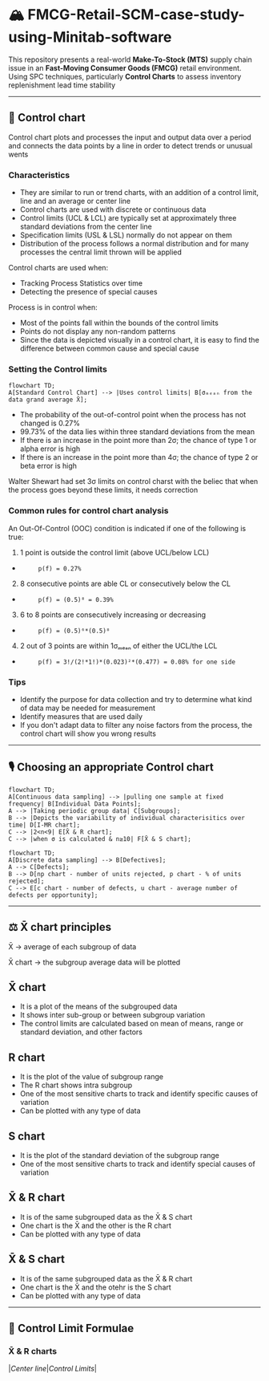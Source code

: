 # 🏔 FMCG-Retail-SCM-case-study-using-Minitab-software
This repository presents a real-world **Make-To-Stock (MTS)** supply chain issue in an **Fast-Moving Consumer Goods (FMCG)** retail environment. Using SPC techniques, particularly **Control Charts** to assess inventory replenishment lead time stability

---

## 🚨 Control chart
Control chart plots and processes the input and output data over a period and connects the data points by a line in order to detect trends or unusual wents
### Characteristics
- They are similar to run or trend charts, with an addition of a control limit, line and an average or center line
- Control charts are used with discrete or continuous data
- Control limits (UCL & LCL) are typically set at approximately three standard deviations from the center line
- Specification limits (USL & LSL) normally do not appear on them
- Distribution of the process follows a normal distribution and for many processes the central limit thrown will be applied

Control charts are used when:
- Tracking Process Statistics over time
- Detecting the presence of special causes

Process is in control when:
- Most of the points fall within the bounds of the control limits
- Points do not display any non-random patterns
- Since the data is depicted visually in a control chart, it is easy to find the difference between common cause and special cause

### Setting the Control limits
```mermaid
flowchart TD;
A[Standard Control Chart] --> |Uses control limits| B[σₘₑₐₙ from the data grand average X̄];
```

- The probability of the out-of-control point when the process has not changed is 0.27%
- 99.73% of the data lies within three standard deviations from the mean
- If there is an increase in the point more than 2σ; the chance of type 1 or alpha error is high
- If there is an increase in the point more than 4σ; the chance of type 2 or beta error is high

Walter Shewart had set 3σ limits on control charst with the beliec that when the process goes beyond these limits, it needs correction

### Common rules for control chart analysis
An Out-Of-Control (OOC) condition is indicated if one of the following is true:
1. 1 point is outside the control limit (above UCL/below LCL)
-          p(f) = 0.27%
2. 8 consecutive points are able CL or consecutively below the CL
-          p(f) = (0.5)⁸ = 0.39%
3. 6 to 8 points are consecutively increasing or decreasing
-          p(f) = (0.5)⁶*(0.5)⁸ 
4. 2 out of 3 points are within 1σₘₑₐₙ of either the UCL/the LCL
-          p(f) = 3!/(2!*1!)*(0.023)²*(0.477) = 0.08% for one side

### Tips
- Identify the purpose for data collection and try to determine what kind of data may be needed for measurement
- Identify measures that are used daily
- If you don't adapt data to filter any noise factors from the process, the control chart will show you wrong results

---

## 🎙 Choosing an appropriate Control chart
```mermaid
flowchart TD;
A[Continuous data sampling] --> |pulling one sample at fixed frequency| B[Individual Data Points];
A --> |Taking periodic group data| C[Subgroups];
B --> |Depicts the variability of individual characterisitics over time| D[I-MR chart];
C --> |2<n<9| E[X̄ & R chart];
C --> |when σ is calculated & n≥10| F[X̄ & S chart];
```

```mermaid
flowchart TD;
A[Discrete data sampling] --> B[Defectives];
A --> C[Defects];
B --> D[np chart - number of units rejected, p chart - % of units rejected];
C --> E[c chart - number of defects, u chart - average number of defects per opportunity]; 
```

---
      
## ⚖️ X̄ chart principles
X̄ -> average of each subgroup of data

X̄ chart -> the subgroup average data will be plotted

## X̄ chart
- It is a plot of the means of the subgrouped data
- It shows inter sub-group or between subgroup variation
- The control limits are calculated based on mean of means, range or standard deviation, and other factors

## R chart
- It is the plot of the value of subgroup range
- The R chart shows intra subgroup
- One of the most sensitive charts to track and identify specific causes of variation
- Can be plotted with any type of data

## S chart
- It is the plot of the standard deviation of the subgroup range
- One of the most sensitive charts to track and identify special causes of variation

## X̄ & R chart
- It is of the same subgrouped data as the X̄ & S chart
- One chart is the X̄ and the other is the R chart
- Can be plotted with any type of data

## X̄ & S chart
- It is of the same subgrouped data as the X̄ & R chart
- One chart is the X̄ and the otehr is the S chart
- Can be plotted with any type of data

---

## 🧴 Control Limit Formulae
### X̄ & R charts
|*Center line*|*Control Limits*|
